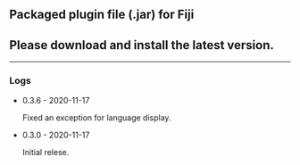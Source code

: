 ## Packaged plugin file (.jar) for Fiji
## Please download and install the latest version.

________________________________________________________________________________________________________________________
### Logs
- 0.3.6 - 2020-11-17

  Fixed an exception for language display.

- 0.3.0 - 2020-11-17

  Initial relese.
  

